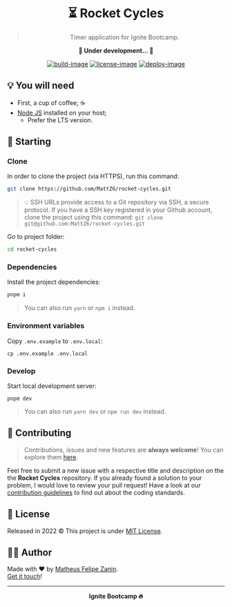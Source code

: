 <div align="center">
  <h1>
    ⏳ Rocket Cycles
  </h1>

  > Timer application for Ignite Bootcamp.

  <strong>🚧 Under development... 🚧</strong>

  [![build-image]][build-url] [![license-image]][license-url] [![deploy-image]][deploy-url]

  <p></p>
</div>

## 💡 You will need

- First, a cup of coffee; ☕
- [Node JS](https://nodejs.org) installed on your host;
  - Prefer the LTS version.

## 🎉 Starting

### Clone

In order to clone the project (via HTTPS), run this command:

```bash
git clone https://github.com/MattZ6/rocket-cycles.git
```

> 💡 SSH URLs provide access to a Git repository via SSH, a secure protocol. If you have a SSH key registered in your Github account, clone the project using this command: `git clone git@github.com:MattZ6/rocket-cycles.git`


Go to project folder:

```bash
cd rocket-cycles
```

### Dependencies

Install the project dependencies:

```bash
pnpm i
```
> You can also run `yarn` or `npm i` instead.

### Environment variables

Copy `.env.example` to `.env.local`:

```
cp .env.example .env.local
```

### Develop

Start local development server:

```
pnpm dev
```
> You can also run `yarn dev` or `npm run dev` instead.

## 🤝 Contributing

> Contributions, issues and new features are **always welcome**! You can explore them [here](https://github.com/MattZ6/rocket-cycles/issues).

Feel free to submit a new issue with a respective title and description on the the **Rocket Cycles** repository. If you already found a solution to your problem, I would love to review your pull request! Have a look at our [contribution guidelines](.github/CONTRIBUTING.md) to find out about the coding standards.


## 📜 License

Released in 2022 © This project is under [MIT License](LICENSE.md).

## 👨‍🎤 Author

Made with ❤ by [Matheus Felipe Zanin](https://github.com/MattZ6).<br/>
[Get it touch](https://www.linkedin.com/in/mattz6)!
___

<div align="center">
  <strong>Ignite Bootcamp 🔥</strong>
</div>

[build-url]: https://github.com/MattZ6/rocket-cycles/actions
[build-image]: https://img.shields.io/github/actions/workflow/status/mattz6/rocket-cycles/ci.yml?labelColor=232320&style=for-the-badge

[license-url]: LICENSE.md
[license-image]: https://img.shields.io/github/license/MattZ6/auth-flow?color=303030&labelColor=232320&style=for-the-badge

[deploy-url]: https://app.netlify.com/sites/rocket-cycles/deploys
[deploy-image]: https://img.shields.io/netlify/6289db1a-7f81-4ed9-9b68-f9fc31b1b1c9?logo=netlify&labelColor=232320&style=for-the-badge
